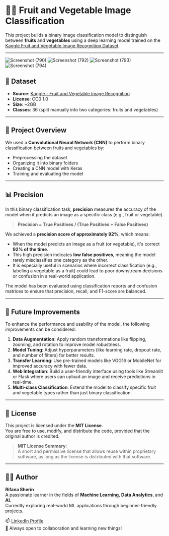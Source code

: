# 🍎🥕 Fruit and Vegetable Image Classification

This project builds a binary image classification model to distinguish between **fruits** and **vegetables** using a deep learning model trained on the [Kaggle Fruit and Vegetable Image Recognition Dataset](https://www.kaggle.com/datasets/kritikseth/fruit-and-vegetable-image-recognition).

---
![Screenshot (790)](https://github.com/user-attachments/assets/18a2b692-793c-477c-9705-00dd33efef00)
![Screenshot (792)](https://github.com/user-attachments/assets/b6ab3ee1-d40d-4365-a80f-f1e5a8e82af8)
![Screenshot (793)](https://github.com/user-attachments/assets/d32946a6-925b-4f35-83e1-4dc6980f78f1)
![Screenshot (794)](https://github.com/user-attachments/assets/297e8954-a381-4533-adba-72967b388d02)



## 📂 Dataset

- **Source**: [Kaggle - Fruit and Vegetable Image Recognition](https://www.kaggle.com/datasets/kritikseth/fruit-and-vegetable-image-recognition)
- **License**: CC0 1.0
- **Size**: ~2GB
- **Classes**: 36 (split manually into two categories: fruits and vegetables)

---

## 📌 Project Overview

We used a **Convolutional Neural Network (CNN)** to perform binary classification between fruits and vegetables by:
- Preprocessing the dataset
- Organizing it into binary folders
- Creating a CNN model with Keras
- Training and evaluating the model

---

## 📊 Precision

In this binary classification task, **precision** measures the accuracy of the model when it predicts an image as a specific class (e.g., fruit or vegetable).

> **Precision = True Positives / (True Positives + False Positives)**

We achieved a **precision score of approximately 92%**, which means:

- When the model predicts an image as a fruit (or vegetable), it's correct **92% of the time**.
- This high precision indicates **low false positives**, meaning the model rarely misclassifies one category as the other.
- It is especially useful in scenarios where incorrect classification (e.g., labeling a vegetable as a fruit) could lead to poor downstream decisions or confusion in a real-world application.

The model has been evaluated using classification reports and confusion matrices to ensure that precision, recall, and F1-score are balanced.

---

## 🚀 Future Improvements

To enhance the performance and usability of the model, the following improvements can be considered:

1. **Data Augmentation**: Apply random transformations like flipping, zooming, and rotation to improve model robustness.
2. **Model Tuning**: Adjust hyperparameters (like learning rate, dropout rate, and number of filters) for better results.
3. **Transfer Learning**: Use pre-trained models like VGG16 or MobileNet for improved accuracy with fewer data.
4. **Web Integration**: Build a user-friendly interface using tools like Streamlit or Flask where users can upload an image and receive predictions in real-time.
5. **Multi-class Classification**: Extend the model to classify specific fruit and vegetable types rather than just binary classification.

---

## 📄 License

This project is licensed under the **MIT License**.  
You are free to use, modify, and distribute the code, provided that the original author is credited.

> **MIT License Summary**:  
> A short and permissive license that allows reuse within proprietary software, as long as the license is distributed with that software.

---

## 🙋‍♀️ Author

**Rifana Sherin**  
A passionate learner in the fields of **Machine Learning**, **Data Analytics**, and **AI**.  
Currently exploring real-world ML applications through beginner-friendly projects.

📫 [LinkedIn Profile](https://www.linkedin.com/in/rifanasherin)  
🧠 Always open to collaboration and learning new things!



